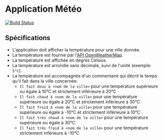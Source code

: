 
# Application Météo

[![Build Status](https://travis-ci.org/ericcitaire/meteo.svg?branch=master)](https://travis-ci.org/ericcitaire/meteo)

## Spécifications

* L'application doit afficher la température pour une ville donnée.
* La température est fournie par l'[API OpenWeatherMap](https://openweathermap.org/current).
* La température est affichée en degrés Celsius.
* La température est arrondie sans décimale, suivi de l'unité (exemple: `5°C`).
* La température est accompagnée d'un commentaire qui décrit le temps qu'il fait dans la ville concernée:
    * `Il fait doux à <nom de la ville>` pour une température supérieure ou égale à 10°C et strictement inférieure à 20°C
    * `Il fait chaud à <nom de la ville>` pour une température supérieure ou égale à 20°C et strictement inférieure à 30°C
    * `Il fait froid à <nom de la ville>` pour une température supérieure ou égale à -10°C et strictement inférieure à 10°C
    * `Il fait très chaud à <nom de la ville>` pour une température supérieure ou égale à 30°C
    * `Il fait très froid à <nom de la ville>` pour une température strictement inférieure à -10°C
